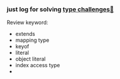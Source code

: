 ### just log for solving [type challenges🌟](https://github.com/type-challenges/type-challenges?tab=readme-ov-file)　

Review keyword:

-   extends
-   mapping type
-   keyof
-   literal
-   object literal
-   index access type
-

